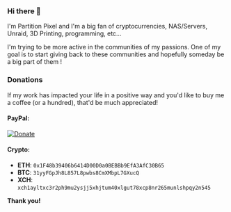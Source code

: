 ### Hi there 👋

I'm Partition Pixel and I'm a big fan of cryptocurrencies, NAS/Servers, Unraid, 3D Printing, programming, etc...

I'm trying to be more active in the communities of my passions. One of my goal is to start giving back to these communities and hopefully someday be a big part of them !

### Donations

If my work has impacted your life in a positive way and you'd like to buy me a coffee (or a hundred), that'd be much appreciated!

#### PayPal:  
[![Donate](https://www.paypalobjects.com/en_US/i/btn/btn_donateCC_LG.gif)](https://www.paypal.com/donate?business=partitionpixel%40gmail.com&currency_code=CAD)
#### Crypto:
* **ETH**: `0x1F48b39406b6414D00D0a0BEBBb9EfA3AfC30B65`
* **BTC**: `31yyFGpJh8L857L8pwbs8CmXMbpL7GXucQ` 
* **XCH**: `xch1ayltxc3r2ph9mu2ysjj5xhjtum40xlgut78xcp8nr265munlshpqy2n545`

**Thank you!**
